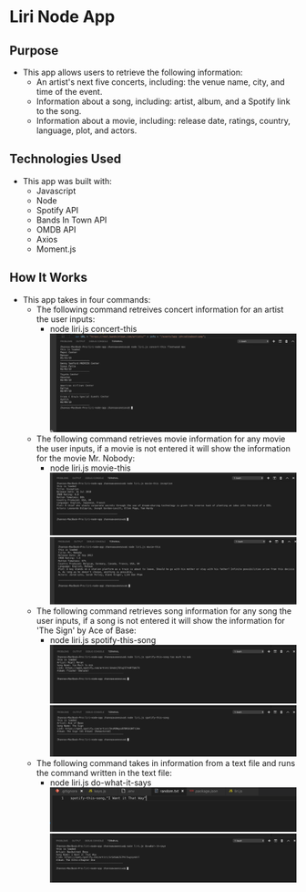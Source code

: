 # Liri Node App

## Purpose
* This app allows users to retrieve the following information:
  * An artist's next five concerts, including: the venue name, city, and time of the event.
  * Information about a song, including: artist, album, and a Spotify link to the song.
  * Information about a movie, including: release date, ratings, country, language, plot, and actors.

## Technologies Used
* This app was built with:
  * Javascript
  * Node
  * Spotify API
  * Bands In Town API 
  * OMDB API
  * Axios
  * Moment.js
 
## How It Works
* This app takes in four commands:
  * The following command retreives concert information for an artist the user inputs:
    * node liri.js concert-this <artist name here>
   ![ScreenShot](/screenshots/concert.png)
  * The following command retrieves movie information for any movie the user inputs, if a movie is not entered 
    it will show the information for the movie Mr. Nobody: 
    * node liri.js movie-this <movie name here>
   ![ScreenShot](/screenshots/movie.png)
   ![ScreenShot](/screenshots/moviealt.png)
  * The following command retrieves song information for any song the user inputs, if a song is not entered it 
    will show the information for 'The Sign' by Ace of Base:
    * node liri.js spotify-this-song <song name here>
   ![ScreenShot](/screenshots/song.png)
   ![ScreenShot](/screenshots/songalt.png)
  * The following command takes in information from a text file and runs the command written in the text file: 
    * node liri.js do-what-it-says 
   ![ScreenShot](/screenshots/random.png)
   ![ScreenShot](/screenshots/do.png)
 
   
   
      
  

